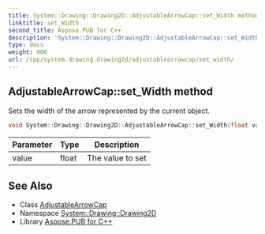 ```yaml
---
title: System::Drawing::Drawing2D::AdjustableArrowCap::set_Width method
linktitle: set_Width
second_title: Aspose.PUB for C++
description: 'System::Drawing::Drawing2D::AdjustableArrowCap::set_Width method. Sets the width of the arrow represented by the current object in C++.'
type: docs
weight: 900
url: /cpp/system.drawing.drawing2d/adjustablearrowcap/set_width/
---
```

## AdjustableArrowCap::set_Width method


Sets the width of the arrow represented by the current object.

```cpp
void System::Drawing::Drawing2D::AdjustableArrowCap::set_Width(float value)
```


| Parameter | Type | Description |
| --- | --- | --- |
| value | float | The value to set |

## See Also

* Class [AdjustableArrowCap](../)
* Namespace [System::Drawing::Drawing2D](../../)
* Library [Aspose.PUB for C++](../../../)
